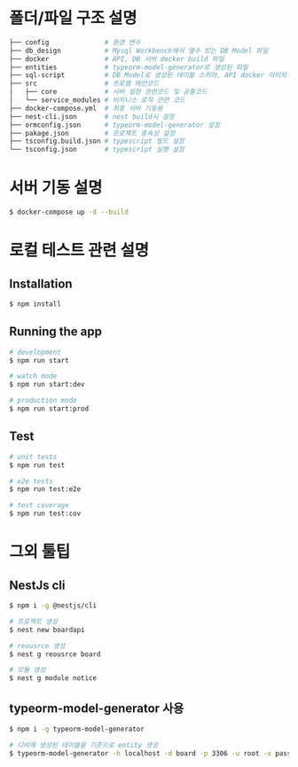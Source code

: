 

# 폴더/파일 구조 설명
```bash
├── config              # 환경 변수
├── db_design           # Mysql Workbench에서 열수 있는 DB Model 파일
├── docker              # API, DB 서버 docker build 파일
├── entities            # typeorm-model-generator로 생성된 파일
├── sql-script          # DB Model로 생성된 테이블 스키마, API docker 이미지 생성시 기본 테이블 생성시 필요
├── src                 # 프로램 메인코드
│   ├── core            # 서버 설정 관련코드 및 공통코드
│   └── service_modules # 비지니스 로직 관련 코드
├── docker-compose.yml  # 최종 서버 기동용
├── nest-cli.json       # nest build시 설정
├── ormconfig.json      # typeorm-model-generator 설정
├── pakage.json         # 프로젝트 종속성 설정
├── tsconfig.build.json # typescript 빌드 설정
└── tsconfig.json       # typescript 실행 설정
``` 



# 서버 기동 설명

```bash
$ docker-compose up -d --build
```




# 로컬 테스트 관련 설명

## Installation

```bash
$ npm install
```

## Running the app

```bash
# development
$ npm run start

# watch mode
$ npm run start:dev

# production mode
$ npm run start:prod
```

## Test

```bash
# unit tests
$ npm run test

# e2e tests
$ npm run test:e2e

# test coverage
$ npm run test:cov
```



# 그외 툴팁
## NestJs cli

```bash
$ npm i -g @nestjs/cli

# 프로젝트 생성
$ nest new boardapi

# reousrce 생성
$ nest g reousrce board

# 모듈 생성
$ nest g module notice

```

## typeorm-model-generator 사용

```bash
$ npm i -g typeorm-model-generator

# 디비에 생성된 테이블을 기준으로 entity 생성
$ typeorm-model-generator -h localhost -d board -p 3306 -u root -x password -e mysql -o ./
```


